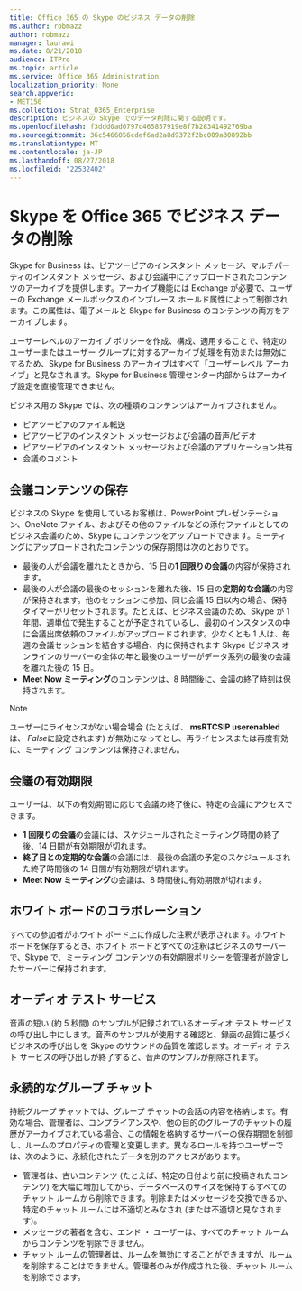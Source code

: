 ```yaml
---
title: Office 365 の Skype のビジネス データの削除
ms.author: robmazz
author: robmazz
manager: laurawi
ms.date: 8/21/2018
audience: ITPro
ms.topic: article
ms.service: Office 365 Administration
localization_priority: None
search.appverid:
- MET150
ms.collection: Strat_O365_Enterprise
description: ビジネスの Skype でのデータ削除に関する説明です。
ms.openlocfilehash: f3ddd0ad0797c465857919e8f7b28341492769ba
ms.sourcegitcommit: 36c5466056cdef6ad2a8d9372f2bc009a30892bb
ms.translationtype: MT
ms.contentlocale: ja-JP
ms.lasthandoff: 08/27/2018
ms.locfileid: "22532402"
---
```

# <a name="skype-for-business-data-deletion-in-office-365"></a>Skype を Office 365 でビジネス データの削除

Skype for Business は、ピアツーピアのインスタント メッセージ、マルチパーティのインスタント メッセージ、および会議中にアップロードされたコンテンツのアーカイブを提供します。アーカイブ機能には Exchange が必要で、ユーザーの Exchange メールボックスのインプレース ホールド属性によって制御されます。この属性は、電子メールと Skype for Business のコンテンツの両方をアーカイブします。

ユーザーレベルのアーカイブ ポリシーを作成、構成、適用することで、特定のユーザーまたはユーザー グループに対するアーカイブ処理を有効または無効にするため、Skype for Business のアーカイブはすべて「ユーザーレベル アーカイブ」と見なされます。Skype for Business 管理センター内部からはアーカイブ設定を直接管理できません。

ビジネス用の Skype では、次の種類のコンテンツはアーカイブされません。 
- ピアツーピアのファイル転送
- ピアツーピアのインスタント メッセージおよび会議の音声/ビデオ
- ピアツーピアのインスタント メッセージおよび会議のアプリケーション共有
- 会議のコメント 

## <a name="meeting-content-retention"></a>会議コンテンツの保存
ビジネスの Skype を使用しているお客様は、PowerPoint プレゼンテーション、OneNote ファイル、およびその他のファイルなどの添付ファイルとしてのビジネス会議のため、Skype にコンテンツをアップロードできます。ミーティングにアップロードされたコンテンツの保存期間は次のとおりです。
- 最後の人が会議を離れたときから、15 日の**1 回限りの会議**の内容が保持されます。
- 最後の人が会議の最後のセッションを離れた後、15 日の**定期的な会議**の内容が保持されます。他のセッションに参加、同じ会議 15 日以内の場合、保持タイマーがリセットされます。たとえば、ビジネス会議のため、Skype が 1 年間、週単位で発生することが予定されているし、最初のインスタンスの中に会議出席依頼のファイルがアップロードされます。少なくとも 1 人は、毎週の会議セッションを結合する場合、内に保持されます Skype ビジネス オンラインのサーバーの全体の年と最後のユーザーがデータ系列の最後の会議を離れた後の 15 日。
- **Meet Now ミーティング**のコンテンツは、8 時間後に、会議の終了時刻は保持されます。

> [!NOTE]
> ユーザーにライセンスがない場合場合 (たとえば、 **msRTCSIP userenabled**は、 *False*に設定されます) が無効になってとし、再ライセンスまたは再度有効に、ミーティング コンテンツは保持されません。

## <a name="meeting-expiration"></a>会議の有効期限
ユーザーは、以下の有効期間に応じて会議の終了後に、特定の会議にアクセスできます。
- **1 回限りの会議**の会議には、スケジュールされたミーティング時間の終了後、14 日間が有効期限が切れます。
- **終了日との定期的な会議**の会議には、最後の会議の予定のスケジュールされた終了時間後の 14 日間が有効期限が切れます。
- **Meet Now ミーティング**の会議は、8 時間後に有効期限が切れます。

## <a name="whiteboard-collaboration"></a>ホワイト ボードのコラボレーション
すべての参加者がホワイト ボード上に作成した注釈が表示されます。ホワイト ボードを保存するとき、ホワイト ボードとすべての注釈はビジネスのサーバーで、Skype で、ミーティング コンテンツの有効期限ポリシーを管理者が設定したサーバーに保持されます。

## <a name="audio-test-service"></a>オーディオ テスト サービス
音声の短い (約 5 秒間) のサンプルが記録されているオーディオ テスト サービスの呼び出し中にします。音声のサンプルが使用する確認と、録画の品質に基づくビジネスの呼び出しを Skype のサウンドの品質を確認します。オーディオ テスト サービスの呼び出しが終了すると、音声のサンプルが削除されます。

## <a name="persistent-group-chat"></a>永続的なグループ チャット
持続グループ チャットでは、グループ チャットの会話の内容を格納します。有効な場合、管理者は、コンプライアンスや、他の目的のグループのチャットの履歴がアーカイブされている場合、この情報を格納するサーバーの保存期間を制御し、ルームのプロパティの管理と変更します。異なるロールを持つユーザーでは、次のように、永続化されたデータを別のアクセスがあります。
- 管理者は、古いコンテンツ (たとえば、特定の日付より前に投稿されたコンテンツ) を大幅に増加してから、データベースのサイズを保持するすべてのチャット ルームから削除できます。削除またはメッセージを交換できるか、特定のチャット ルームには不適切とみなされ (または不適切と見なされます)。
- メッセージの著者を含む、エンド ・ ユーザーは、すべてのチャット ルームからコンテンツを削除できません。
- チャット ルームの管理者は、ルームを無効にすることができますが、ルームを削除することはできません。管理者のみが作成された後、チャット ルームを削除できます。
